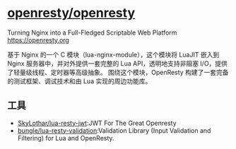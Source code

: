 # [openresty/openresty](https://github.com/openresty/openresty)

Turning Nginx into a Full-Fledged Scriptable Web Platform https://openresty.org

基于 Nginx 的一个 C 模块（lua-nginx-module），这个模块将 LuaJIT 嵌入到 Nginx 服务器中，并对外提供一套完整的 Lua API，透明地支持非阻塞 I/O，提供了轻量级线程、定时器等高级抽象。
围绕这个模块，OpenResty 构建了一套完备的测试框架、调试技术和由 Lua 实现的周边功能库。

## 工具

* [SkyLothar/lua-resty-jwt](https://github.com/SkyLothar/lua-resty-jwt):JWT For The Great Openresty
* [bungle/lua-resty-validation](https://github.com/bungle/lua-resty-validation):Validation Library (Input Validation and Filtering) for Lua and OpenResty. 
